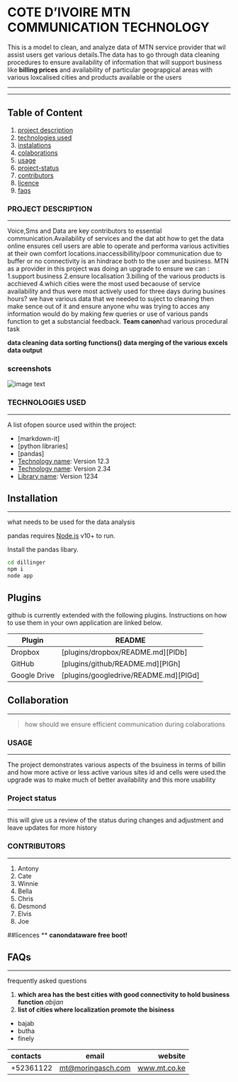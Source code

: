 

# COTE D’IVOIRE MTN COMMUNICATION TECHNOLOGY

 This is a model to  clean, and analyze  data of MTN service provider that wil assist users get various details.The data has to go through data cleaning procedures to ensure 
 availability of information that will support business  like **billing prices** and availability of particular geograpgical areas with various loxcalised cities and products    available or the users
 
-------------------------------------------------------------------------------------------------------
-------------------------------------------------------------------------------------------------------

 ## Table of Content
  1. [project description](#general-info)
  2. [technologies used](#technologies)
  3. [instalations](#instalations)
  4. [colaborations](#colaborations)
  5. [usage](#usage)
  6. [project-status](#project-status)
  7. [contributors](#contributors)
  8. [licence](#licence)
  9. [faqs](#faqs)
 
 
### PROJECT DESCRIPTION
***
Voice,Sms and Data are key contributors to essential communication.Availability  of services and the dat abt how to get the data online ensures cell users are able to operate and performa various activities at their own comfort locations.inaccessibillity/poor communication due to buffer or no connectivity is an hindrace both to the user and business.
MTN as a provider in this project was doing an upgrade to ensure we can :
1.support business
2.ensure localisation
3.billing of the various products is acchieved
4.which cities were the most used  becaouse  of service availability and thus  were most  actively used  for three days during busines hours?
we have various data that we needed to suject to cleaning then make sence out of it and ensure anyone whu was trying to acces any information would do by making few queries or use of various pands function to get a substancial feedback.
**Team canon**had various procedural task

 **data cleaning** 
 **data sorting**
 **functions()**
 **data merging of the various excels**
 **data output**


### screenshots
![image text](https://www.united-internet.de/fileadmin/user_upload/Brands/Downloads/iwillgetscreenshotsofthejupyterdataandinsert)

### TECHNOLOGIES USED
***
A list ofopen source  used within the project:
 * [markdown-it]
 * [python libraries]
 * [pandas]
 * [Technology name](https://example.com): Version 12.3 
 * [Technology name](https://example.com): Version 2.34
 * [Library name](https://example.com): Version 1234
 
 ## Installation
 ***
 what needs to be used for the data analysis
 
 pandas  requires [Node.js](https://nodejs.org/) v10+ to run.
 
 Install the pandas libary.

```sh
cd dillinger
npm i
node app
```

 
## Plugins

github is currently extended with the following plugins.
Instructions on how to use them in your own application are linked below.

| Plugin | README |
| ------ | ------ |
| Dropbox | [plugins/dropbox/README.md][PlDb] |
| GitHub | [plugins/github/README.md][PlGh] |
| Google Drive | [plugins/googledrive/README.md][PlGd] |
 

 
## Collaboration
***
>how should we ensure efficient communication during colaborations


### USAGE
***
The project demonstrates various aspects of the bsuiness in terms of billin and how more active or less active various sites id and cells were  used.the upgrade was to make much of better availability and this more usability

### Project status
***
this will give us a review of the status during changes and adjustment and leave updates for more history
  
### CONTRIBUTORS
***
1. Antony
2. Cate
3. Winnie
4. Bella
5. Chris
6. Desmond
7. Elvis
8. Joe

##licences
**
**canondataware free boot!**
## FAQs
***
frequently asked questions
1. **which area has the best cities with good connectivity to hold business function**
_abijan_
2. **list of cities where localization promote the bisiness**
* bajab
* butha
* finely


| contacts | email | website |
|:--------------|:-------------:|--------------:|
| +52361122 | mt@moringasch.com | www.mt.co.ke |






 

